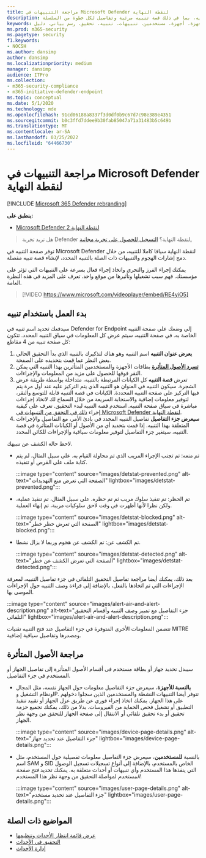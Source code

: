 ```yaml
---
title: مراجعة التنبيهات في Microsoft Defender لنقطة النهاية
description: راجع معلومات التنبيه، بما في ذلك قصة تنبيه مرئية وتفاصيل لكل خطوة من السلسلة.
keywords: حادث، أحداث، أجهزة، أجهزة، مستخدمين، تنبيهات، تنبيه، تحقيق، رسم بياني، دليل
ms.prod: m365-security
ms.pagetype: security
f1.keywords:
- NOCSH
ms.author: dansimp
author: dansimp
ms.localizationpriority: medium
manager: dansimp
audience: ITPro
ms.collection:
- m365-security-compliance
- m365-initiative-defender-endpoint
ms.topic: conceptual
ms.date: 5/1/2020
ms.technology: mde
ms.openlocfilehash: 91cd06188a8337f3d0df0b9c67d7c98e389e4351
ms.sourcegitcommit: b0c3ffd7ddee9b30fab85047a71a31483b5c649b
ms.translationtype: MT
ms.contentlocale: ar-SA
ms.lasthandoff: 03/25/2022
ms.locfileid: "64466730"
---
```

# <a name="review-alerts-in-microsoft-defender-for-endpoint"></a>مراجعة التنبيهات في Microsoft Defender لنقطة النهاية

[!INCLUDE [Microsoft 365 Defender rebranding](../../includes/microsoft-defender.md)]


**ينطبق على:**
- [Microsoft Defender لنقطة النهاية 2](https://go.microsoft.com/fwlink/p/?linkid=2154037)

> هل تريد تجربة Defender لنقطة النهاية؟ [التسجيل للحصول على تجربة مجانية.](https://signup.microsoft.com/create-account/signup?products=7f379fee-c4f9-4278-b0a1-e4c8c2fcdf7e&ru=https://aka.ms/MDEp2OpenTrial?ocid=docs-wdatp-managealerts-abovefoldlink)

توفر صفحة التنبيه في Microsoft Defender لنقطة النهاية سياقا كاملا للتنبيه، من خلال دمج إشارات الهجوم والتنبيهات ذات الصلة بالتنبيه المحدد، لإنشاء قصة تنبيه مفصلة.

يمكنك إجراء الفرز والتحري واتخاذ إجراء فعال بسرعة على التنبيهات التي تؤثر على مؤسستك. فهم سبب تشغيلها وتأثيرها من موقع واحد. تعرف على المزيد في هذه النظرة العامة.

> [!VIDEO https://www.microsoft.com/videoplayer/embed/RE4yiO5]

## <a name="getting-started-with-an-alert"></a>بدء العمل باستخدام تنبيه

سيدفعك تحديد اسم تنبيه في Defender for Endpoint إلى وضعك على صفحة التنبيه الخاصة به. في صفحة التنبيه، سيتم عرض كل المعلومات في سياق التنبيه المحدد. تتكون كل صفحة تنبيه من 4 مقاطع:

1. **يعرض عنوان التنبيه** اسم التنبيه وهو هناك لتذكيرك بالتنبيه الذي بدأ التحقيق الحالي بغض النظر عما قمت بتحديده على الصفحة.
2. [**تسرد الأصول المتأثرة**](#review-affected-assets) بطاقات الأجهزة والمستخدمين المتأثرين بهذا التنبيه التي يمكن النقر فوقها للحصول على مزيد من المعلومات والإجراءات.
3. تعرض **قصة التنبيه** كل الكيانات المرتبطة بالتنبيه، متداخلة بواسطة طريقة عرض الشجرة. سيكون التنبيه في العنوان هو التنبيه الذي يتم التركيز عليه عند أول مرة يتم فيها التركيز على صفحة التنبيه المحددة. الكيانات في قصة التنبيه قابلة للتوسع والنقر، لتوفير معلومات إضافية والاستجابة السريعة من خلال السماح لك لاتخاذ إجراءات مباشرة في سياق صفحة التنبيه. استخدم قصة التنبيه لبدء التحقيق. تعرف على كيفية إجراء [ذلك في التحقق من التنبيهات في Microsoft Defender لنقطة النهاية](/microsoft-365/security/defender-endpoint/investigate-alerts).
4. **سيعرض جزء التفاصيل** تفاصيل التنبيه المحدد في بادئ الأمر، مع التفاصيل والإجراءات المتعلقة بهذا التنبيه. إذا قمت بتحديد أي من الأصول أو الكيانات المتأثرة في قصة التنبيه، سيتغير جزء التفاصيل لتوفير معلومات سياقية والإجراءات للكائن المحدد.

لاحظ حالة الكشف عن تنبيهك.

- تم منعه: تم تجنب الإجراء المريب الذي تم محاولة القيام به. على سبيل المثال، لم يتم كتابة ملف على القرص أو تنفيذه.

  :::image type="content" source="images/detstat-prevented.png" alt-text="الصفحة التي تعرض منع التهديدات" lightbox="images/detstat-prevented.png":::

- تم الحظر: تم تنفيذ سلوك مريب ثم تم حظره. على سبيل المثال، تم تنفيذ عملية، ولكن نظرا لأنها أظهرت في وقت لاحق سلوكيات مريبة، تم إنهاء العملية.

  :::image type="content" source="images/detstat-blocked.png" alt-text="الصفحة التي تعرض حظر خطر" lightbox="images/detstat-blocked.png":::

- تم الكشف عن: تم الكشف عن هجوم وربما لا يزال نشطا.

  :::image type="content" source="images/detstat-detected.png" alt-text="الصفحة التي تعرض الكشف عن خطر" lightbox="images/detstat-detected.png":::

بعد ذلك، يمكنك أيضا مراجعة  تفاصيل التحقيق التلقائي في جزء تفاصيل التنبيه، لمعرفة الإجراءات التي تم اتخاذها بالفعل، بالإضافة إلى قراءة وصف التنبيه حول الإجراءات الموصى بها.

:::image type="content" source="images/alert-air-and-alert-description.png" alt-text="جزء التفاصيل مع تمييز وصف التنبيه وأقسام التحقيق التلقائي" lightbox="images/alert-air-and-alert-description.png":::

تتضمن المعلومات الأخرى المتوفرة في جزء التفاصيل عند فتح التنبيه تقنيات MITRE ومصدرها وتفاصيل سياقية إضافية.

## <a name="review-affected-assets"></a>مراجعة الأصول المتأثرة

سيبدل تحديد جهاز أو بطاقة مستخدم في أقسام الأصول المتأثرة إلى تفاصيل الجهاز أو المستخدم في جزء التفاصيل.

- **بالنسبة للأجهزة**، سيعرض جزء التفاصيل معلومات حول الجهاز نفسه، مثل المجال ونظام التشغيل وIP. تتوفر أيضا التنبيهات النشطة والمستخدمين الذين سجلوا دخولهم على هذا الجهاز. يمكنك اتخاذ إجراء فوري عن طريق عزل الجهاز أو تقييد تنفيذ التطبيق أو تشغيل فحص الحماية من الفيروسات. بدلا من ذلك، يمكنك تجميع حزمة تحقيق أو بدء تحقيق تلقائي أو الانتقال إلى صفحة الجهاز للتحقق من وجهة نظر الجهاز.

   :::image type="content" source="images/device-page-details.png" alt-text="جزء التفاصيل عند تحديد جهاز" lightbox="images/device-page-details.png":::

- بالنسبة **للمستخدمين**، سيعرض جزء التفاصيل معلومات تفصيلية حول المستخدم، مثل اسم SAM و SID الخاص بالمستخدم، بالإضافة إلى أنواع تسجيلات تسجيل الوصول التي ينفذها هذا المستخدم وأي تنبيهات أو أحداث متعلقة به. يمكنك تحديد *فتح صفحة المستخدم* لمواصلة التحقيق من وجهة نظر هذا المستخدم.

   :::image type="content" source="images/user-page-details.png" alt-text="جزء التفاصيل عند تحديد مستخدم" lightbox="images/user-page-details.png":::

## <a name="related-topics"></a>المواضيع ذات الصلة

- [عرض قائمة انتظار الأحداث وتنظيمها](view-incidents-queue.md)
- [التحقيق في الأحداث](investigate-incidents.md)
- [إدارة الأحداث](manage-incidents.md)
